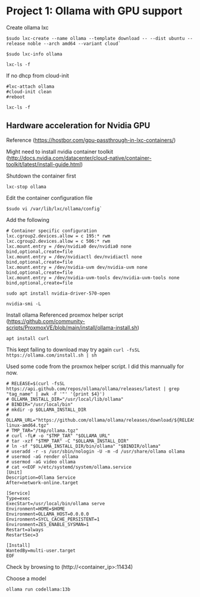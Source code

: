 # Project 1: Ollama with GPU support

Create ollama lxc
```
$sudo lxc-create --name ollama --template download -- --dist ubuntu --release noble --arch amd64 --variant cloud`
```
```
$sudo lxc-info ollama
```
```
lxc-ls -f
```
If no dhcp from cloud-init
```
#lxc-attach ollama
#cloud-init clean
#reboot
```
```
lxc-ls -f
```

## Hardware acceleration for Nvidia GPU
Reference (https://hostbor.com/gpu-passthrough-in-lxc-containers/)

Might need to install nvidia container toolkit
(http://docs.nvidia.com/datacenter/cloud-native/container-toolkit/latest/install-guide.html)

Shutdown the container first
```
lxc-stop ollama
```

Edit the container configuration file
```
$sudo vi /var/lib/lxc/ollama/config`
```
Add the following
```
# Container specific configuration
lxc.cgroup2.devices.allow = c 195:* rwm
lxc.cgroup2.devices.allow = c 506:* rwm
lxc.mount.entry = /dev/nvidia0 dev/nvidia0 none bind,optional,create=file
lxc.mount.entry = /dev/nvidiactl dev/nvidiactl none bind,optional,create=file
lxc.mount.entry = /dev/nvidia-uvm dev/nvidia-uvm none bind,optional,create=file
lxc.mount.entry = /dev/nvidia-uvm-tools dev/nvidia-uvm-tools none bind,optional,create=file
```

`sudo apt install nvidia-driver-570-open`

`nvidia-smi -L`

Install ollama
Referenced proxmox helper script (https://github.com/community-scripts/ProxmoxVE/blob/main/install/ollama-install.sh)

`apt install curl`

This kept failing to download may try again `curl -fsSL https://ollama.com/install.sh | sh`

Used some code from the proxmox helper script. I did this mannually for now.
```
# RELEASE=$(curl -fsSL https://api.github.com/repos/ollama/ollama/releases/latest | grep "tag_name" | awk -F '"' '{print $4}')
# OLLAMA_INSTALL_DIR="/usr/local/lib/ollama"
# BINDIR="/usr/local/bin"
# mkdir -p $OLLAMA_INSTALL_DIR
# OLLAMA_URL="https://github.com/ollama/ollama/releases/download/${RELEASE}/ollama-linux-amd64.tgz"
# TMP_TAR="/tmp/ollama.tgz"
# curl -fL# -o "$TMP_TAR" "$OLLAMA_URL"
# tar -xzf "$TMP_TAR" -C "$OLLAMA_INSTALL_DIR"
# ln -sf "$OLLAMA_INSTALL_DIR/bin/ollama" "$BINDIR/ollama"
# useradd -r -s /usr/sbin/nologin -U -m -d /usr/share/ollama ollama
# usermod -aG render ollama
# usermod -aG video ollama
# cat <<EOF >/etc/systemd/system/ollama.service
[Unit]
Description=Ollama Service
After=network-online.target

[Service]
Type=exec
ExecStart=/usr/local/bin/ollama serve
Environment=HOME=$HOME
Environment=OLLAMA_HOST=0.0.0.0
Environment=SYCL_CACHE_PERSISTENT=1
Environment=ZES_ENABLE_SYSMAN=1
Restart=always
RestartSec=3

[Install]
WantedBy=multi-user.target
EOF
```

Check by browsing to (http://<container_ip>:11434)

Choose a model
```
ollama run codellama:13b
```

